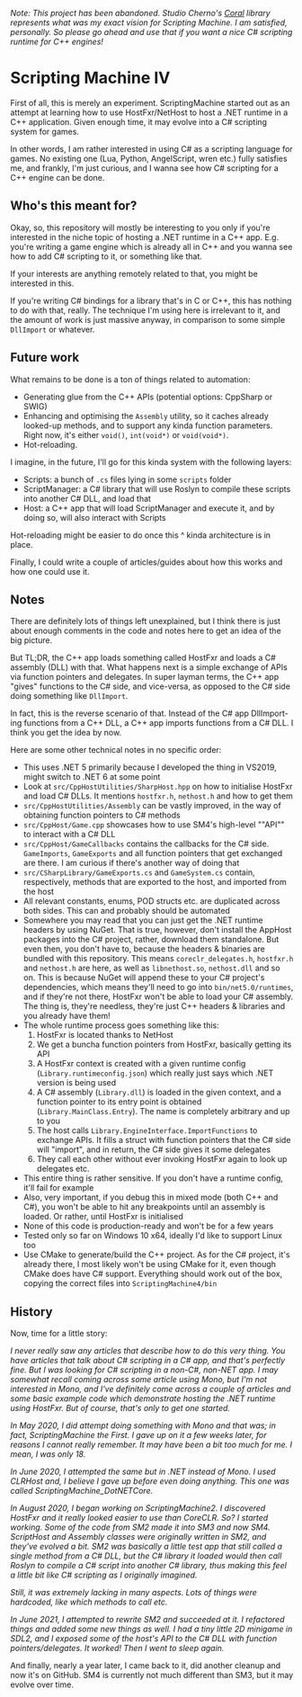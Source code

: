 *Note: This project has been abandoned. Studio Cherno's [Coral](https://github.com/StudioCherno/Coral) library represents what was my exact vision for Scripting Machine. I am satisfied, personally. So please go ahead and use that if you want a nice C# scripting runtime for C++ engines!*

# Scripting Machine IV

First of all, this is merely an experiment. ScriptingMachine started out as an attempt at learning how to use HostFxr/NetHost to host a .NET runtime in a C++ application. Given enough time, it may evolve into a C# scripting system for games.

In other words, I am rather interested in using C# as a scripting language for games. No existing one (Lua, Python, AngelScript, wren etc.) fully satisfies me, and frankly, I'm just curious, and I wanna see how C# scripting for a C++ engine can be done.

## Who's this meant for?

Okay, so, this repository will mostly be interesting to you only if you're interested in the niche topic of hosting a .NET runtime in a C++ app. E.g. you're writing a game engine which is already all in C++ and you wanna see how to add C# scripting to it, or something like that.

If your interests are anything remotely related to that, you might be interested in this.

If you're writing C# bindings for a library that's in C or C++, this has nothing to do with that, really. The technique I'm using here is irrelevant to it, and the amount of work is just massive anyway, in comparison to some simple `DllImport` or whatever.

## Future work

What remains to be done is a ton of things related to automation:
* Generating glue from the C++ APIs (potential options: CppSharp or SWIG)
* Enhancing and optimising the `Assembly` utility, so it caches already looked-up methods, and to support any kinda function parameters. Right now, it's either `void()`, `int(void*)` or `void(void*)`. 
* Hot-reloading.

I imagine, in the future, I'll go for this kinda system with the following layers:
* Scripts: a bunch of `.cs` files lying in some `scripts` folder
* ScriptManager: a C# library that will use Roslyn to compile these scripts into another C# DLL, and load that
* Host: a C++ app that will load ScriptManager and execute it, and by doing so, will also interact with Scripts

Hot-reloading might be easier to do once this ^ kinda architecture is in place.

Finally, I could write a couple of articles/guides about how this works and how one could use it.

## Notes
There are definitely lots of things left unexplained, but I think there is just about enough comments in the code and notes here to get an idea of the big picture.

But TL;DR, the C++ app loads something called HostFxr and loads a C# assembly (DLL) with that. What happens next is a simple exchange of APIs via function pointers and delegates. In super layman terms, the C++ app "gives" functions to the C# side, and vice-versa, as opposed to the C# side doing something like `DllImport`. 

In fact, this is the reverse scenario of that. Instead of the C# app DllImport-ing functions from a C++ DLL, a C++ app imports functions from a C# DLL. I think you get the idea by now.

Here are some other technical notes in no specific order:
* This uses .NET 5 primarily because I developed the thing in VS2019, might switch to .NET 6 at some point
* Look at `src/CppHostUtilities/SharpHost.hpp` on how to initialise HostFxr and load C# DLLs. It mentions `hostfxr.h`, `nethost.h` and how to get them
* `src/CppHostUtilities/Assembly` can be vastly improved, in the way of obtaining function pointers to C# methods
* `src/CppHost/Game.cpp` showcases how to use SM4's high-level ""API"" to interact with a C# DLL
* `src/CppHost/GameCallbacks` contains the callbacks for the C# side. `GameImports`, `GameExports` and all function pointers that get exchanged are there. I am curious if there's another way of doing that
* `src/CSharpLibrary/GameExports.cs` and `GameSystem.cs` contain, respectively, methods that are exported to the host, and imported from the host
* All relevant constants, enums, POD structs etc. are duplicated across both sides. This can and probably should be automated
* Somewhere you may read that you can just get the .NET runtime headers by using NuGet. That is true, however, don't install the AppHost packages into the C# project, rather, download them standalone. But even then, you don't have to, because the headers & binaries are bundled with this repository. This means `coreclr_delegates.h`, `hostfxr.h` and `nethost.h` are here, as well as `libnethost.so`, `nethost.dll` and so on. This is because NuGet will append these to your C# project's dependencies, which means they'll need to go into `bin/net5.0/runtimes`, and if they're not there, HostFxr won't be able to load your C# assembly. The thing is, they're needless, they're just C++ headers & libraries and you already have them!
* The whole runtime process goes something like this:
	1. HostFxr is located thanks to NetHost
	2. We get a buncha function pointers from HostFxr, basically getting its API
	3. A HostFxr context is created with a given runtime config (`Library.runtimeconfig.json`) which really just says which .NET version is being used
	4. A C# assembly (`Library.dll`) is loaded in the given context, and a function pointer to its entry point is obtained (`Library.MainClass.Entry`). The name is completely arbitrary and up to you
	5. The host calls `Library.EngineInterface.ImportFunctions` to exchange APIs. It fills a struct with function pointers that the C# side will "import", and in return, the C# side gives it some delegates
	6. They call each other without ever invoking HostFxr again to look up delegates etc.
* This entire thing is rather sensitive. If you don't have a runtime config, it'll fail for example
* Also, very important, if you debug this in mixed mode (both C++ and C#), you won't be able to hit any breakpoints until an assembly is loaded. Or rather, until HostFxr is initialised
* None of this code is production-ready and won't be for a few years
* Tested only so far on Windows 10 x64, ideally I'd like to support Linux too
* Use CMake to generate/build the C++ project. As for the C# project, it's already there, I most likely won't be using CMake for it, even though CMake does have C# support. Everything should work out of the box, copying the correct files into `ScriptingMachine4/bin`
 
## History

Now, time for a little story:

*I never really saw any articles that describe how to do this very thing. You have articles that talk about C# scripting in a C# app, and that's perfectly fine. But I was looking for C# scripting in a non-C#, non-NET app. I may somewhat recall coming across some article using Mono, but I'm not interested in Mono, and I've definitely come across a couple of articles and some basic example code which demonstrate hosting the .NET runtime using HostFxr. But of course, that's only to get one started.*

*In May 2020, I did attempt doing something with Mono and that was; in fact, ScriptingMachine the First. I gave up on it a few weeks later, for reasons I cannot really remember. It may have been a bit too much for me. I mean, I was only 18.*

*In June 2020, I attempted the same but in .NET instead of Mono. I used CLRHost and, I believe I gave up before even doing anything. This one was called ScriptingMachine_DotNETCore.*

*In August 2020, I began working on ScriptingMachine2. I discovered HostFxr and it really looked easier to use than CoreCLR. So? I started working. Some of the code from SM2 made it into SM3 and now SM4. ScriptHost and Assembly classes were originally written in SM2, and they've evolved a bit. SM2 was basically a little test app that still called a single method from a C# DLL, but the C# library it loaded would then call Roslyn to compile a C# script into another C# library, thus making this feel a little bit like C# scripting as I originally imagined.*

*Still, it was extremely lacking in many aspects. Lots of things were hardcoded, like which methods to call etc.*

*In June 2021, I attempted to rewrite SM2 and succeeded at it. I refactored things and added some new things as well. I had a tiny little 2D minigame in SDL2, and I exposed some of the host's API to the C# DLL with function pointers/delegates. It worked! Then I went to sleep again.*

And finally, nearly a year later, I came back to it, did another cleanup and now it's on GitHub. SM4 is currently not much different than SM3, but it may evolve over time.
